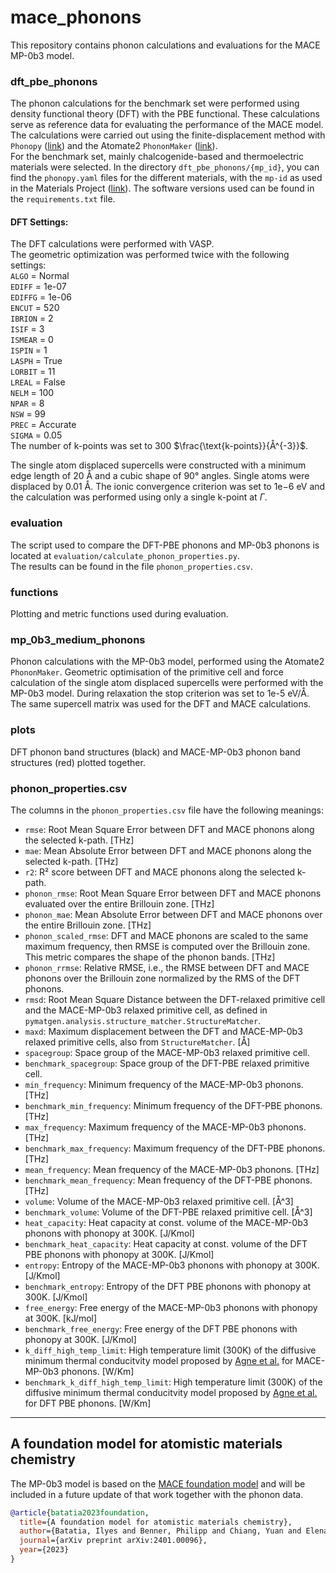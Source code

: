 # mace_phonons

This repository contains phonon calculations and evaluations for the MACE MP-0b3 model.

### dft_pbe_phonons

The phonon calculations for the benchmark set were performed using density functional theory (DFT) with the PBE functional. These calculations serve as reference data for evaluating the performance of the MACE model.  
The calculations were carried out using the finite-displacement method with `Phonopy` ([link](https://phonopy.github.io/phonopy/)) and the Atomate2 `PhononMaker` ([link](https://github.com/materialsproject/atomate2)).  
For the benchmark set, mainly chalcogenide-based and thermoelectric materials were selected. In the directory `dft_pbe_phonons/{mp_id}`, you can find the `phonopy.yaml` files for the different materials, with the `mp-id` as used in the Materials Project ([link](https://next-gen.materialsproject.org)).
The software versions used can be found in the `requirements.txt` file.

#### DFT Settings:
The DFT calculations were performed with VASP.    
The geometric optimization was performed twice with the following settings:     
`ALGO` = Normal    
`EDIFF` = 1e-07      
`EDIFFG` = 1e-06     
`ENCUT` = 520    
`IBRION` = 2    
`ISIF` = 3  
`ISMEAR` = 0    
`ISPIN` = 1     
`LASPH` = True      
`LORBIT` = 11   
`LREAL` = False     
`NELM` = 100      
`NPAR` = 8  
`NSW` = 99  
`PREC` = Accurate   
`SIGMA` = 0.05  
The number of k-points was set to 300 $\frac{\text{k-points}}{Å^{-3}}$.

The single atom displaced supercells were constructed with a minimum edge length of 20 Å and a cubic shape of 90° angles.
Single atoms were displaced by 0.01 Å. 
The ionic convergence criterion was set to 1e−6 eV and the calculation was performed using only a single k-point at $\Gamma$.  

### evaluation

The script used to compare the DFT-PBE phonons and MP-0b3 phonons is located at `evaluation/calculate_phonon_properties.py`.  
The results can be found in the file `phonon_properties.csv`.

### functions

Plotting and metric functions used during evaluation.

### mp_0b3_medium_phonons

Phonon calculations with the MP-0b3 model, performed using the Atomate2 `PhononMaker`.
Geometric optimisation of the primitive cell and force calculation of the single atom displaced supercells were performed with the MP-0b3 model.
During relaxation the stop criterion was set to 1e-5 eV/Å.
The same supercell matrix was used for the DFT and MACE calculations.

### plots
DFT phonon band structures (black) and MACE-MP-0b3 phonon band structures (red) plotted together.

### phonon_properties.csv

The columns in the `phonon_properties.csv` file have the following meanings:

- `rmse`: Root Mean Square Error between DFT and MACE phonons along the selected k-path. [THz]
- `mae`: Mean Absolute Error between DFT and MACE phonons along the selected k-path. [THz]
- `r2`: R² score between DFT and MACE phonons along the selected k-path.
- `phonon_rmse`: Root Mean Square Error between DFT and MACE phonons evaluated over the entire Brillouin zone. [THz]
- `phonon_mae`: Mean Absolute Error between DFT and MACE phonons over the entire Brillouin zone. [THz]
- `phonon_scaled_rmse`: DFT and MACE phonons are scaled to the same maximum frequency, then RMSE is computed over the Brillouin zone. This metric compares the shape of the phonon bands. [THz]
- `phonon_rrmse`: Relative RMSE, i.e., the RMSE between DFT and MACE phonons over the Brillouin zone normalized by the RMS of the DFT phonons.
- `rmsd`: Root Mean Square Distance between the DFT-relaxed primitive cell and the MACE-MP-0b3 relaxed primitive cell, as defined in `pymatgen.analysis.structure_matcher.StructureMatcher`.
- `maxd`: Maximum displacement between the DFT and MACE-MP-0b3 relaxed primitive cells, also from `StructureMatcher`. [Å]
- `spacegroup`: Space group of the MACE-MP-0b3 relaxed primitive cell.
- `benchmark_spacegroup`: Space group of the DFT-PBE relaxed primitive cell.
- `min_frequency`: Minimum frequency of the MACE-MP-0b3 phonons. [THz]
- `benchmark_min_frequency`: Minimum frequency of the DFT-PBE phonons. [THz]
- `max_frequency`: Maximum frequency of the MACE-MP-0b3 phonons. [THz]
- `benchmark_max_frequency`: Maximum frequency of the DFT-PBE phonons. [THz]
- `mean_frequency`: Mean frequency of the MACE-MP-0b3 phonons. [THz]
- `benchmark_mean_frequency`: Mean frequency of the DFT-PBE phonons.[THz]
- `volume`: Volume of the MACE-MP-0b3 relaxed primitive cell. [Å^3]
- `benchmark_volume`: Volume of the DFT-PBE relaxed primitive cell. [Å^3]
- `heat_capacity`: Heat capacity at const. volume of the MACE-MP-0b3 phonons with phonopy at 300K. [J/Kmol]
- `benchmark_heat_capacity`: Heat capacity at const. volume of the DFT PBE phonons with phonopy at 300K. [J/Kmol]
- `entropy`: Entropy of the MACE-MP-0b3 phonons with phonopy at 300K. [J/Kmol]
- `benchmark_entropy`: Entropy of the DFT PBE phonons with phonopy at 300K. [J/Kmol]
- `free_energy`: Free energy of the MACE-MP-0b3 phonons with phonopy at 300K. [kJ/mol]
- `benchmark_free_energy`:  Free energy of the DFT PBE phonons with phonopy at 300K. [J/Kmol]
- `k_diff_high_temp_limit`: High temperature limit (300K) of the diffusive minimum thermal conducitvity model proposed by [Agne et al.](https://pubs.rsc.org/en/content/articlehtml/2018/ee/c7ee03256k) for MACE-MP-0b3 phonons. [W/Km]
- `benchmark_k_diff_high_temp_limit`: High temperature limit (300K) of the diffusive minimum thermal conducitvity model proposed by [Agne et al.](https://pubs.rsc.org/en/content/articlehtml/2018/ee/c7ee03256k) for DFT PBE phonons. [W/Km]

---

## A foundation model for atomistic materials chemistry

The MP-0b3 model is based on the [MACE foundation model](https://arxiv.org/abs/2401.00096) and will be included in a future update of that work together with the phonon data.


```bibtex
@article{batatia2023foundation,
  title={A foundation model for atomistic materials chemistry},
  author={Batatia, Ilyes and Benner, Philipp and Chiang, Yuan and Elena, Alin M and Kov{\'a}cs, D{\'a}vid P and Riebesell, Janosh and Advincula, Xavier R and Asta, Mark and Avaylon, Matthew and Baldwin, William J and others},
  journal={arXiv preprint arXiv:2401.00096},
  year={2023}
}